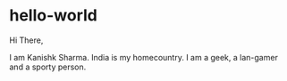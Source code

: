 # hello-world

Hi There,

I am Kanishk Sharma. India is my homecountry.
I am a geek, a lan-gamer and a sporty person.
